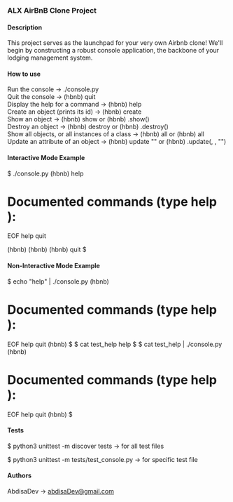 ### ALX AirBnB Clone Project

#### Description

This project serves as the launchpad for your very own Airbnb clone! We'll begin by constructing a robust console application, the backbone of your lodging management system.

#### How to use

Run the console -> ./console.py <br />
Quit the console -> (hbnb) quit <br />
Display the help for a command -> (hbnb) help <command> <br />
Create an object (prints its id) -> (hbnb) create <class> <br />
Show an object -> (hbnb) show <class> <id> or (hbnb) <class>.show(<id>) <br />
Destroy an object -> (hbnb) destroy <class> <id> or (hbnb) <class>.destroy(<id>) <br />
Show all objects, or all instances of a class -> (hbnb) all or (hbnb) all <class> <br />
Update an attribute of an object -> (hbnb) update <class> <id> <attribute name> "<attribute value>" or (hbnb) <class>.update(<id>, <attribute name>, "<attribute value>") <br />

#### Interactive Mode Example

$ ./console.py
(hbnb) help

# Documented commands (type help <topic>):

EOF help quit

(hbnb)
(hbnb)
(hbnb) quit
$

#### Non-Interactive Mode Example

$ echo "help" | ./console.py
(hbnb)

# Documented commands (type help <topic>):

EOF help quit
(hbnb)
$
$ cat test_help
help
$
$ cat test_help | ./console.py
(hbnb)

# Documented commands (type help <topic>):

EOF help quit
(hbnb)
$

#### Tests

$ python3 unittest -m discover tests -> for all test files

$ python3 unittest -m tests/test_console.py -> for specific test file

#### Authors

AbdisaDev -> <abdisaDev@gmail.com>
